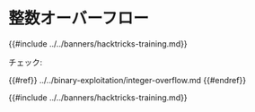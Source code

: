 # 整数オーバーフロー

{{#include ../../banners/hacktricks-training.md}}

チェック:

{{#ref}}
../../binary-exploitation/integer-overflow.md
{{#endref}}

{{#include ../../banners/hacktricks-training.md}}
